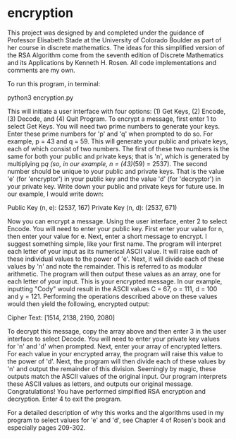 # encryption

This project was designed by and completed under the guidance of Professor 
Elisabeth Stade at the University of Colorado Boulder as part of her course
in discrete mathematics. The ideas for this simplified version of the RSA
Algorithm come from the seventh edition of Discrete Mathematics and its 
Applications by Kenneth H. Rosen. All code implementations and comments
are my own. 

To run this program, in terminal:

python3 encryption.py

This will initiate a user interface with four options: (1) Get Keys,
(2) Encode, (3) Decode, and (4) Quit Program. To encrypt a message, 
first enter 1 to select Get Keys. You will need two prime numbers to
generate your keys. Enter these prime numbers for 'p' and 'q' when
prompted to do so. For example, p = 43 and q = 59. This will generate
your public and private keys, each of which consist of two numbers.
The first of these two numbers is the same for both your public and private
keys; that is 'n', which is generated by multiplying p*q (so, in our example,
n = (43)*(59) = 2537). The second number should be unique to your public
and private keys. That is the value 'e' (for 'encryptor') in your public key
and the value 'd' (for 'decryptor') in your private key. Write down your 
public and private keys for future use. In our example, I would write down:

Public Key (n, e): (2537, 167)
Private Key (n, d): (2537, 671) 

Now you can encrypt a message. Using the user interface, enter 2 to select
Encode. You will need to enter your public key. First enter your value
for n, then enter your value for e. Next, enter a short message to encrypt.
I suggest something simple, like your first name. The program will interpret
each letter of your input as its numerical ASCII value. It will raise
each of these individual values to the power of 'e'. Next, it will divide 
each of these values by 'n' and note the remainder. This is referred to
as modular arithmetic. The program will then output these values as an array,
one for each letter of your input. This is your encrypted message. In our 
example, inputting "Cody" would result in the ASCII values C = 67, o = 111,
d = 100 and y = 121. Performing the operations described above on these
values would then yield the following, encrypted output: 

Cipher Text: [1514, 2138, 2190, 2080]

To decrypt this message, copy the array above and then enter 3 in the user
interface to select Decode. You will need to enter your private key values 
for 'n' and 'd' when prompted. Next, enter your array of encrypted letters.
For each value in your encrypted array, the program will raise this value to
the power of 'd'. Next, the program will then divide each of these values
by 'n' and output the remainder of this division. Seemingly by magic, these
outputs match the ASCII values of the original input. Our program interprets
these ASCII values as letters, and outputs our original message. Congratulations! 
You have performed simplified RSA encryption and decryption. Enter 4 to exit
the program. 

For a detailed description of why this works and the algorithms used in my 
program to select values for 'e' and 'd', see Chapter 4 of Rosen's book
and especially pages 209-302. 
